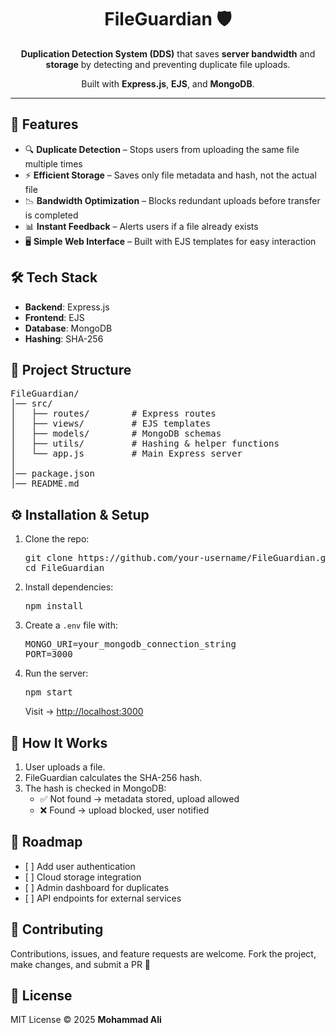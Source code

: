 <h1 align="center">FileGuardian 🛡️</h1>
<p align="center"><b>Duplication Detection System (DDS)</b> that saves <b>server bandwidth</b> and <b>storage</b> by detecting and preventing duplicate file uploads.</p>
<p align="center">Built with <b>Express.js</b>, <b>EJS</b>, and <b>MongoDB</b>.</p>

<hr>

<h2>🚀 Features</h2>
<ul>
  <li>🔍 <b>Duplicate Detection</b> – Stops users from uploading the same file multiple times</li>
  <li>⚡ <b>Efficient Storage</b> – Saves only file metadata and hash, not the actual file</li>
  <li>📉 <b>Bandwidth Optimization</b> – Blocks redundant uploads before transfer is completed</li>
  <li>📊 <b>Instant Feedback</b> – Alerts users if a file already exists</li>
  <li>🖥️ <b>Simple Web Interface</b> – Built with EJS templates for easy interaction</li>
</ul>

<h2>🛠️ Tech Stack</h2>
<ul>
  <li><b>Backend</b>: Express.js</li>
  <li><b>Frontend</b>: EJS</li>
  <li><b>Database</b>: MongoDB</li>
  <li><b>Hashing</b>: SHA-256</li>
</ul>

<h2>📂 Project Structure</h2>
<pre>
FileGuardian/
│── src/
│   ├── routes/        # Express routes
│   ├── views/         # EJS templates
│   ├── models/        # MongoDB schemas
│   ├── utils/         # Hashing & helper functions
│   └── app.js         # Main Express server
│
│── package.json
│── README.md
</pre>

<h2>⚙️ Installation & Setup</h2>
<ol>
  <li>Clone the repo:
    <pre>git clone https://github.com/your-username/FileGuardian.git
cd FileGuardian</pre>
  </li>
  <li>Install dependencies:
    <pre>npm install</pre>
  </li>
  <li>Create a <code>.env</code> file with:
    <pre>MONGO_URI=your_mongodb_connection_string
PORT=3000</pre>
  </li>
  <li>Run the server:
    <pre>npm start</pre>
    Visit → <a href="http://localhost:3000">http://localhost:3000</a>
  </li>
</ol>

<h2>📖 How It Works</h2>
<ol>
  <li>User uploads a file.</li>
  <li>FileGuardian calculates the SHA-256 hash.</li>
  <li>The hash is checked in MongoDB:
    <ul>
      <li>✅ Not found → metadata stored, upload allowed</li>
      <li>❌ Found → upload blocked, user notified</li>
    </ul>
  </li>
</ol>

<h2>📌 Roadmap</h2>
<ul>
  <li>[ ] Add user authentication</li>
  <li>[ ] Cloud storage integration</li>
  <li>[ ] Admin dashboard for duplicates</li>
  <li>[ ] API endpoints for external services</li>
</ul>

<h2>🤝 Contributing</h2>
<p>Contributions, issues, and feature requests are welcome. Fork the project, make changes, and submit a PR 🚀</p>

<h2>📜 License</h2>
<p>MIT License © 2025 <b>Mohammad Ali</b></p>
